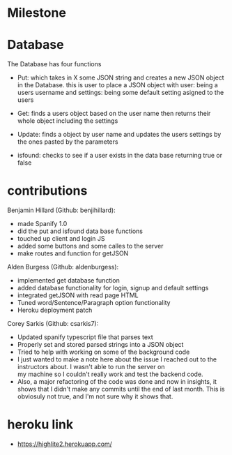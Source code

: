 # Milestone

# Database

The Database has four functions

* Put: which takes in X some JSON string and creates a new JSON object in the Database.
this is user to place a JSON object with user: being a users username and settings:
being some default setting asigned to the users

* Get: finds a users object based on the user name then returns their whole object including the settings

* Update: finds a object by user name and updates the users settings by the ones pasted by the parameters

* isfound: checks to see if a user exists in the data base returning true or false

# contributions

Benjamin Hillard (Github: benjihillard):
* made Spanify 1.0
* did the put and isfound data base functions
* touched up client and login JS
* added some buttons and some calles to the server
* make routes and function for getJSON
    
Alden Burgess (Github: aldenburgess):
* implemented get database function
* added database functionality for login, signup and default settings
* integrated getJSON with read page HTML
* Tuned word/Sentence/Paragraph option functionality
* Heroku deployment patch


Corey Sarkis (Github: csarkis7):
* Updated spanify typescript file that parses text
* Properly set and stored parsed strings into a JSON object
* Tried to help with working on some of the background code
* I just wanted to make a note here about the issue I reached out to the instructors about. I wasn't able to run the server on  
  my machine so I couldn't really work and test the backend code.
* Also, a major refactoring of the code was done and now in insights, it shows that I didn't make any commits until the end of 
  last month. This is obviosuly not true, and I'm not sure why it shows that.

# heroku link

* https://highlite2.herokuapp.com/ 